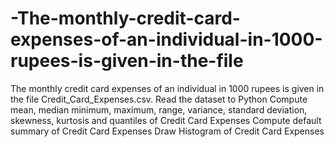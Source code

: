 # -The-monthly-credit-card-expenses-of-an-individual-in-1000-rupees-is-given-in-the-file
The monthly credit card expenses of an individual in 1000 rupees is given in the file Credit_Card_Expenses.csv.  Read  the dataset to Python Compute mean, median minimum, maximum, range, variance, standard deviation, skewness, kurtosis and quantiles of Credit Card Expenses Compute default summary of Credit Card Expenses Draw Histogram of Credit Card Expenses
